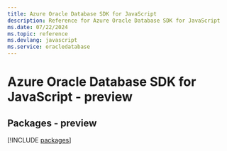 ```yaml
---
title: Azure Oracle Database SDK for JavaScript
description: Reference for Azure Oracle Database SDK for JavaScript
ms.date: 07/22/2024
ms.topic: reference
ms.devlang: javascript
ms.service: oracledatabase
---
```

# Azure Oracle Database SDK for JavaScript - preview
## Packages - preview
[!INCLUDE [packages](oracle-database-index.md)]